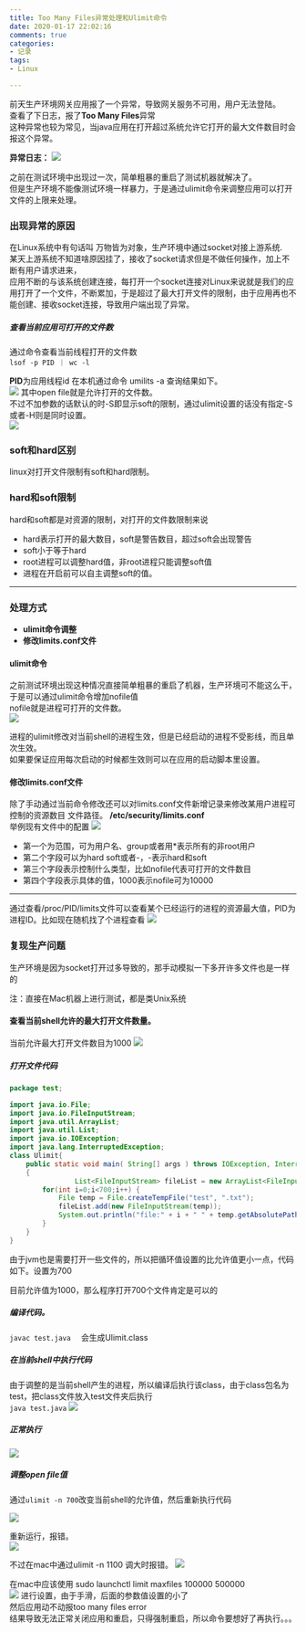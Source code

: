 ```yaml
---
title: Too Many Files异常处理和Ulimit命令  
date: 2020-01-17 22:02:16  
comments: true  
categories:   
- 记录  
tags:   
- Linux  

---
```

前天生产环境网关应用报了一个异常，导致网关服务不可用，用户无法登陆。  
查看了下日志，报了**Too Many Files**异常    
这种异常也较为常见，当java应用在打开超过系统允许它打开的最大文件数目时会报这个异常。  
 
<!-- more -->  
**异常日志：**
![](/images/imageForPost/Linux/openTooManyFiles/prod-err.png)  
  
之前在测试环境中出现过一次，简单粗暴的重启了测试机器就解决了。   
但是生产环境不能像测试环境一样暴力，于是通过ulimit命令来调整应用可以打开文件的上限来处理。    

### 出现异常的原因  
在Linux系统中有句话叫 万物皆为对象，生产环境中通过socket对接上游系统.  
某天上游系统不知道啥原因挂了，接收了socket请求但是不做任何操作，加上不断有用户请求进来，  
应用不断的与该系统创建连接，每打开一个socket连接对Linux来说就是我们的应用打开了一个文件，不断累加，于是超过了最大打开文件的限制，由于应用再也不能创建、接收socket连接，导致用户端出现了异常。    
##### 查看当前应用可打开的文件数  
通过命令查看当前线程打开的文件数  
`lsof -p PID ｜ wc -l   `

**PID**为应用线程id
在本机通过命令 umilits -a 查询结果如下。  
![](/images/imageForPost/Linux/openTooManyFiles/ulimit-a.png)
 其中open file就是允许打开的文件数。  
 不过不加参数的话默认的时-S即显示soft的限制，通过ulimit设置的话没有指定-S或者-H则是同时设置。    
 ![](/images/imageForPost/Linux/openTooManyFiles/ulimit-n.png)  
 ### soft和hard区别  
 linux对打开文件限制有soft和hard限制。
 
 ### hard和soft限制
 hard和soft都是对资源的限制，对打开的文件数限制来说  
 * hard表示打开的最大数目，soft是警告数目，超过soft会出现警告  
 * soft小于等于hard  
 * root进程可以调整hard值，非root进程只能调整soft值  
 * 进程在开启前可以自主调整soft的值。    
 ------  
 
### 处理方式  
* **ulimit命令调整**
* **修改limits.conf文件**  
#### ulimit命令
之前测试环境出现这种情况直接简单粗暴的重启了机器，生产环境可不能这么干，于是可以通过ulimit命令增加nofile值  
nofile就是进程可打开的文件数。  
![](/images/imageForPost/Linux/openTooManyFiles/ulimit-adj.png)

进程的ulimit修改对当前shell的进程生效，但是已经启动的进程不受影线，而且单次生效。  
如果要保证应用每次启动的时候都生效则可以在应用的启动脚本里设置。
#### 修改limits.conf文件 
除了手动通过当前命令修改还可以对limits.conf文件新增记录来修改某用户进程可控制的资源数目
文件路径。
**/etc/security/limits.conf**  
举例现有文件中的配置
![](/images/imageForPost/Linux/openTooManyFiles/security-limits.png)

* 第一个为范围，可为用户名、group或者用*表示所有的非root用户
* 第二个字段可以为hard soft或者-，-表示hard和soft
* 第三个字段表示控制什么类型，比如nofile代表可打开的文件数目  
* 第四个字段表示具体的值，1000表示nofile可为10000  

---------
通过查看/proc/PID/limits文件可以查看某个已经运行的进程的资源最大值，PID为进程ID。比如现在随机找了个进程查看
![](/images/imageForPost/Linux/openTooManyFiles/proc-limits.png)  

### 复现生产问题
生产环境是因为socket打开过多导致的，那手动模拟一下多开许多文件也是一样的   

注：直接在Mac机器上进行测试，都是类Unix系统
#### 查看当前shell允许的最大打开文件数量。  
当前允许最大打开文件数目为1000
![](/images/imageForPost/Linux/openTooManyFiles/ulimit-a-max.png)

##### 打开文件代码  

```java  
package test;

import java.io.File;
import java.io.FileInputStream;
import java.util.ArrayList;
import java.util.List;
import java.io.IOException;
import java.lang.InterruptedException;
class Ulimit{
    public static void main( String[] args ) throws IOException, InterruptedException
    {
                List<FileInputStream> fileList = new ArrayList<FileInputStream>();
        for(int i=0;i<700;i++) {
            File temp = File.createTempFile("test", ".txt");
            fileList.add(new FileInputStream(temp));
            System.out.println("file:" + i + " " + temp.getAbsolutePath());
        }
    }
}


```

由于jvm也是需要打开一些文件的，所以把循环值设置的比允许值更小一点，代码如下。设置为700

目前允许值为1000，那么程序打开700个文件肯定是可以的

##### 编译代码。  
`javac test.java  `
会生成Ulimit.class

##### 在当前shell中执行代码  
由于调整的是当前shell产生的进程，所以编译后执行该class，由于class包名为test，把class文件放入test文件夹后执行  
`java test.java`
![](/images/imageForPost/Linux/openTooManyFiles/run-command.png)
##### 正常执行  
![](/images/imageForPost/Linux/openTooManyFiles/run-succ.png)
##### 调整open file值
通过`ulimit -n 700`改变当前shell的允许值，然后重新执行代码  

![](/images/imageForPost/Linux/openTooManyFiles/ulimit-a-mac.png)

重新运行，报错。  
![](/images/imageForPost/Linux/openTooManyFiles/run-error.png)


 
 
 不过在mac中通过ulimit -n 1100 调大时报错。
 ![](/images/imageForPost/Linux/openTooManyFiles/mac-set-error.png)
 
 在mac中应该使用
 sudo launchctl limit maxfiles 100000 500000  
 ![](/images/imageForPost/Linux/openTooManyFiles/mac-sysctl-set.png)
 进行设置，由于手滑，后面的参数值设置的小了  
 然后应用动不动报too many files error  
 结果导致无法正常关闭应用和重启，只得强制重启，所以命令要想好了再执行。。。 
 